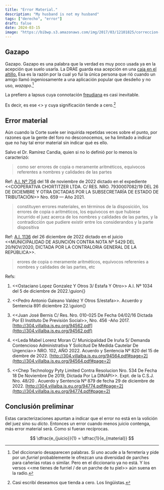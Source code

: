 ```yaml
---
title: "Error Material."
description: "My husband is not my husband"
tags: ["derecho", "error"]
draft: false
date: 2024-03-15
image: "https://bibwp.s3.amazonaws.com/img/2017/03/12101825/correccion-de-errores-materiales.jpg"
---
```



## Gazapo

Gazapo. Gazapo es una palabra que la verdad es muy poco usada ya en la acepción que suelo usarla. La DRAE guarda esa acepción en una [caja en el altillo.][gRAE] Esa es la razón por la cual yo fui la única persona que rió cuando un amigo llamó ingeniosamente a una aplicación popular que desdeño y no uso, _wazapo_.[^1]

[^1]: Del diccionario desaparecen palabras[^a]. Si uno acude a la ferretería y pide por un _furriel_ probablemente le ofrezcan una diversidad de parches para cañerías rotas o similar. Pero en el diccionario ya no está. Y los versos <<me tienes de furriel / de un parche de tu piel>> aún suena en la radio[^b].

[^a]: Sé que esta frase es del mismo orden que: [_Mi esposo no es mi esposo_][bSS].

[^b]: Distopía melancólica similar a la que trasmiten los [versos][nKiT]: <<they will never forget you 'till somebody new comes around>>

La prefiero a lapsus cuya connotación [freudiana][aF] es casi inevitable.

Es decir, es ese <<yerro que por inadvertencia deja escapar quien escribe o habla>> y cuya significación tiende a cero.[^2]

[^2]: Casi escribí deseamos que tienda a cero. Los lingüistas.

## Error material

Aún cuando la Corte suele ser inquirida repetidas veces sobre el punto, por razones que la gente del foro no desconocemos, se ha limitado a indicar que no hay tal error material sin indicar qué es ello.

Salvo el Dr. Ramírez Candia, quien si no lo definió por lo menos lo caracterizó:

> como ser errores de copia o meramente aritméticos, equívocos referentes a nombres y calidades de las partes

Ref: [A.I. Nº 756][aiCho] del 18 de noviembre de 2022 dictado en el expediente <<COOPERATIVA CHORTITZER LTDA. C/ RES. NRO. 7930007082/19 DEL 26 DE DICIEMBRE Y OTRA DICTADAS POR LA SUBSECRETARÍA DE ESTADO DE TRIBUTACIÓN>> Nro. 659 — Año 2021.

> constituyen errores materiales, en términos de la disposición, los errores de copia o aritméticos, los equívocos en que hubiese incurrido el juez acerca de los nombres y calidades de las partes, y la contradicción que pudiere existir entre los considerandos y la parte dispositiva

Ref: [A.I. 1136][1136] del 26 diciembre de 2022 dictado en el juicio <<MUNICIPALIDAD DE ASUNCIÓN CONTRA NOTA Nº 5429 DEL 20/NOV/2020, DICTADA POR LA CONTRALORIA GENERAL DE LA REPÚBLICA>>.

> erores de copia o meramente aritméticos, equívocos referenies a nombres y calidades de las partes, etc

Refs:

1. <<Ostaciano Lopez Gonzalez Y Otros 3/ Estafa Y Otro>> A.I. Nº 1034 del 5 de diciembre de 2022.\guion{}
2. <<Pedro Antonio Galeano Valdez Y Otros S/estafa>>. Acuerdo y Sentencia 891 diciembre 22.\guion{}
3. <<Juan José Bernis C/ Res. Nro. 010-025 De Fecha 04/02/16 Dictada Por El Instituto De Previsión Social>>, Nro. 456 -Año 2017. [http://304.villalba.is.eu.org/94562.pdf](http://304.villalba.is.eu.org/94562.pdf)
4. <<Leda Mabel Lorenz 	Moran C/ Municipalidad De Iruña 5/	Demanda Contencioso	Administrativa Y Solicitud De Medida	Cautelar De Urgencia>> NRO. 102, AÑO 2022. Acuerdo y Sentencia Nº 820 del 15 de diembre de 2022. [http://304.villalba.is.eu.org/94564.pdf#page=2](http://304.villalba.is.eu.org/94564.pdf#page=2)
	
5. <<Chep Technology Pyty Limited Contra Resolucion Nro. 534 De Fecha 18 De Noviembre De 2019,
	Dictada Por La DINAPI>>. Expt. de la C.S.J. Nro. 48/20 . Acuerdo y Sentencia Nº 879 de fecha 29 de diciembre de 2022. [http://304.villalba.is.eu.org/94774.pdf#page=2](http://304.villalba.is.eu.org/94774.pdf#page=2)

## Conclusión preliminar

Estas caracterizaciones apuntan a indicar que el error no está en la volición del juez sino su _dicto_. Entonces un error cuando menos juicio contenga, más error material será. Como si fueran recíprocas.

$$ \dfrac{e_{juicio}}{1} = \dfrac{1}{e_{material}} $$



[af]: <https://dictionary.apa.org/freudian-slip>
[gRAE]: <https://dle.rae.es/gazapo>
[bSS]: <https://www.imdb.com/title/tt0427392/characters/nm0001021>
[nKiT]: <https://www.youtube.com/watch?v=-Pa5nqYXEnY>
[aiCho]: <http://304.villalba.is.eu.org/C39DB050C9586972412EDC18593AF9DD.pdf>
[1136]: <http://304.villalba.is.eu.org/8422B7C408F8E3BFFF606D5FE5FFF159.pdf>
